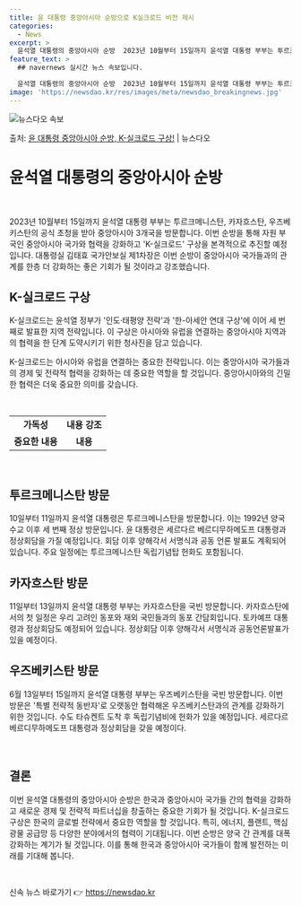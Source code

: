 ```yaml
---
title: 윤 대통령 중앙아시아 순방으로 K실크로드 비전 제시
categories:
  - News
excerpt: >
  윤석열 대통령의 중앙아시아 순방  2023년 10월부터 15일까지 윤석열 대통령 부부는 투르크메니스탄, 카자…
feature_text: >
  ## navernews 실시간 뉴스 속보입니다.

  윤석열 대통령의 중앙아시아 순방  2023년 10월부터 15일까지 윤석열 대통령 부부는 투르크메니스탄, 카자…
image: 'https://newsdao.kr/res/images/meta/newsdao_breakingnews.jpg'
---
```


![뉴스다오 속보](https://newsdao.kr/res/images/meta/newsdao_breakingnews.jpg)

<p>출처: <a href="https://newsdao.kr/4136" rel="dofollow">윤 대통령 중앙아시아 순방, K-실크로드 구상!</a> | 뉴스다오</p>

<h1 data-ke-size="size26"><b>윤석열 대통령의 중앙아시아 순방</b></h1>
<p data-ke-size="size16">&nbsp;</p>
<p data-ke-size="size16">2023년 10월부터 15일까지 윤석열 대통령 부부는 투르크메니스탄, 카자흐스탄, 우즈베키스탄의 공식 초청을 받아 중앙아시아 3개국을 방문합니다. 이번 순방을 통해 자원 부국인 중앙아시아 국가와 협력을 강화하고 'K-실크로드' 구상을 본격적으로 추진할 예정입니다. 대통령실 김태효 국가안보실 제1차장은 이번 순방이 중앙아시아 국가들과의 관계를 한층 더 강화하는 좋은 기회가 될 것이라고 강조했습니다.</p>
<h2 data-ke-size="size26">K-실크로드 구상</h2>
<p data-ke-size="size16">K-실크로드는 윤석열 정부가 '인도·태평양 전략'과 '한-아세안 연대 구상'에 이어 세 번째로 발표한 지역 전략입니다. 이 구상은 아시아와 유럽을 연결하는 중앙아시아 지역과의 협력을 한 단계 도약시키기 위한 청사진을 담고 있습니다.</p>
<p data-ke-size="size16">K-실크로드는 아시아와 유럽을 연결하는 중요한 전략입니다. 이는 중앙아시아 국가들과의 경제 및 전략적 협력을 강화하는 데 중요한 역할을 할 것입니다. 중앙아시아와의 긴밀한 협력은 더욱 중요한 의미를 갖습니다.</p>
<p data-ke-size="size16">&nbsp;</p>
<table>
	<tbody>
		<tr>
			<td style="text-align: center; height: 17px;"><b>가독성</b></td>
			<td style="text-align: center; height: 17px;"><b>내용 강조</b></td>
		</tr>
		<tr>
			<td style="text-align: center; height: 17px;"><b>중요한 내용</b></td>
			<td style="text-align: center; height: 17px;"><b>내용</b></td>
		</tr>
	</tbody>
</table>
<p data-ke-size="size16">&nbsp;</p>
<h2 data-ke-size="size26">투르크메니스탄 방문</h2>
<p data-ke-size="size16">10일부터 11일까지 윤석열 대통령은 투르크메니스탄을 방문합니다. 이는 1992년 양국 수교 이후 세 번째 정상 방문입니다. 윤 대통령은 세르다르 베르디무하메도프 대통령과 정상회담을 가질 예정입니다. 회담 이후 양해각서 서명식과 공동 언론 발표도 계획되어 있습니다. 주요 일정에는 투르크메니스탄 독립기념탑 헌화도 포함됩니다.</p>
<h2 data-ke-size="size26">카자흐스탄 방문</h2>
<p data-ke-size="size16">11일부터 13일까지 윤석열 대통령 부부는 카자흐스탄을 국빈 방문합니다. 카자흐스탄에서의 첫 일정은 우리 고려인 동포와 재외 국민들과의 동포 간담회입니다. 토카예프 대통령과 정상회담도 예정되어 있습니다. 정상회담 이후 양해각서 서명식과 공동언론발표가 있을 예정이다.</p>
<h2 data-ke-size="size26">우즈베키스탄 방문</h2>
<p data-ke-size="size16">6월 13일부터 15일까지 윤석열 대통령 부부는 우즈베키스탄을 국빈 방문합니다. 이번 방문은 '특별 전략적 동반자'로 오랫동안 협력해온 우즈베키스탄과의 관계를 강화하기 위한 것입니다. 수도 타슈켄트 도착 후 독립기념비에 헌화가 있을 예정입니다. 세르다르 베르디무하메도프 대통령과 정상회담을 갖을 예정이다.</p>
<p data-ke-size="size16">&nbsp;</p>
<h2 data-ke-size="size26">결론</h2>
<p data-ke-size="size16">이번 윤석열 대통령의 중앙아시아 순방은 한국과 중앙아시아 국가들 간의 협력을 강화하고 새로운 경제 및 전략적 파트너십을 창출하는 중요한 기회가 될 것입니다. K-실크로드 구상은 한국의 글로벌 전략에서 중요한 역할을 할 것입니다. 특히, 에너지, 플랜트, 핵심 광물 공급망 등 다양한 분야에서의 협력이 기대됩니다. 이번 순방은 양국 간 관계를 대폭 강화하는 계기가 될 것입니다. 이를 통해 한국과 중앙아시아 국가들이 함께 발전하는 미래를 기대해 봅니다.</p>
<p data-ke-size="size16">&nbsp;</p>
<p data-ke-size="size16"></p> 

신속 뉴스 바로가기 👉 <a href="https://newsdao.kr" rel="dofollow">https://newsdao.kr</a>


